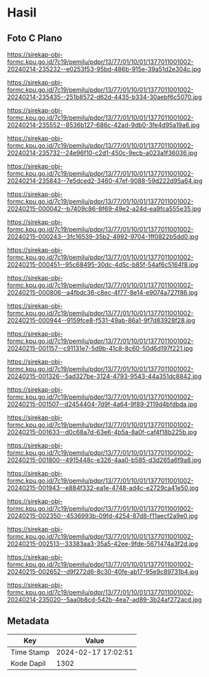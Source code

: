 # Hasil

## Foto C Plano

https://sirekap-obj-formc.kpu.go.id/7c19/pemilu/pdpr/13/77/01/10/01/1377011001002-20240214-235232--e0253f53-95bd-486b-915e-39a51d2e304c.jpg

https://sirekap-obj-formc.kpu.go.id/7c19/pemilu/pdpr/13/77/01/10/01/1377011001002-20240214-235435--251b8572-d62d-4435-b334-30aebf6c5070.jpg

https://sirekap-obj-formc.kpu.go.id/7c19/pemilu/pdpr/13/77/01/10/01/1377011001002-20240214-235552--8536b127-686c-42ad-9db0-3fe4d95a19a6.jpg

https://sirekap-obj-formc.kpu.go.id/7c19/pemilu/pdpr/13/77/01/10/01/1377011001002-20240214-235732--24e96f10-c2d1-450c-9ecb-a023a1f36036.jpg

https://sirekap-obj-formc.kpu.go.id/7c19/pemilu/pdpr/13/77/01/10/01/1377011001002-20240214-235843--7e5dced2-3460-47ef-9088-59d222d95a64.jpg

https://sirekap-obj-formc.kpu.go.id/7c19/pemilu/pdpr/13/77/01/10/01/1377011001002-20240215-000042--b7409c86-8f69-49e2-a24d-ea9fca555e35.jpg

https://sirekap-obj-formc.kpu.go.id/7c19/pemilu/pdpr/13/77/01/10/01/1377011001002-20240215-000243--3fc16539-35b2-4992-9704-1ff0822b5dd0.jpg

https://sirekap-obj-formc.kpu.go.id/7c19/pemilu/pdpr/13/77/01/10/01/1377011001002-20240215-000451--95c68495-30dc-4d5c-b85f-54af6c5164f8.jpg

https://sirekap-obj-formc.kpu.go.id/7c19/pemilu/pdpr/13/77/01/10/01/1377011001002-20240215-000806--a4fbdc36-c8ec-4f77-8e14-e9074a727f86.jpg

https://sirekap-obj-formc.kpu.go.id/7c19/pemilu/pdpr/13/77/01/10/01/1377011001002-20240215-000944--9159fce8-f531-49ab-86a1-9f7d83928f28.jpg

https://sirekap-obj-formc.kpu.go.id/7c19/pemilu/pdpr/13/77/01/10/01/1377011001002-20240215-001157--c91131e7-5d9b-41c8-8c60-50d6d197f221.jpg

https://sirekap-obj-formc.kpu.go.id/7c19/pemilu/pdpr/13/77/01/10/01/1377011001002-20240215-001326--5ad327be-3124-4793-9543-44a351dc8842.jpg

https://sirekap-obj-formc.kpu.go.id/7c19/pemilu/pdpr/13/77/01/10/01/1377011001002-20240215-001507--d2454404-7d9f-4a64-9f89-2119d4bfdbda.jpg

https://sirekap-obj-formc.kpu.go.id/7c19/pemilu/pdpr/13/77/01/10/01/1377011001002-20240215-001633--d0c68a7d-63e6-4b5a-8a0f-caf4f18b225b.jpg

https://sirekap-obj-formc.kpu.go.id/7c19/pemilu/pdpr/13/77/01/10/01/1377011001002-20240215-001800--4915448c-e326-4aa0-b585-d3d265a6f9a8.jpg

https://sirekap-obj-formc.kpu.go.id/7c19/pemilu/pdpr/13/77/01/10/01/1377011001002-20240215-001943--e884f332-ea1e-4748-ad4c-e2729ca41e50.jpg

https://sirekap-obj-formc.kpu.go.id/7c19/pemilu/pdpr/13/77/01/10/01/1377011001002-20240215-002350--4536993b-09fd-4254-87d8-f11aecf2a9e0.jpg

https://sirekap-obj-formc.kpu.go.id/7c19/pemilu/pdpr/13/77/01/10/01/1377011001002-20240215-002513--33383aa3-35a5-42ee-9fde-5671474a3f2d.jpg

https://sirekap-obj-formc.kpu.go.id/7c19/pemilu/pdpr/13/77/01/10/01/1377011001002-20240215-002652--d9f272d6-8c30-40fe-ab17-95e9c89731b4.jpg

https://sirekap-obj-formc.kpu.go.id/7c19/pemilu/pdpr/13/77/01/10/01/1377011001002-20240214-235020--5aa0b8cd-542b-4ea7-ad89-3b24af272acd.jpg


## Metadata

| Key        | Value               |
| ---------- | ------------------- |
| Time Stamp | 2024-02-17 17:02:51 |
| Kode Dapil | 1302                |



